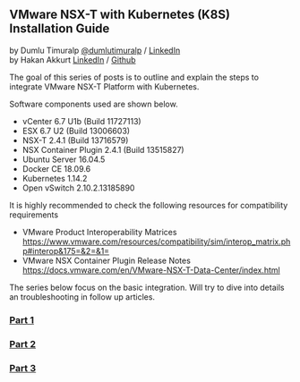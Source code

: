 ## VMware NSX-T with Kubernetes (K8S) Installation Guide
by Dumlu Timuralp [@dumlutimuralp](https://twitter.com/dumlutimuralp) / [LinkedIn](https://www.linkedin.com/in/dumlutimuralp/)  
by Hakan Akkurt [LinkedIn](https://www.linkedin.com/in/hakkurt/) / [Github](https://github.com/hakkurt)

The goal of this series of posts is to outline and explain the steps to integrate VMware NSX-T Platform with Kubernetes. 

Software components used are shown below.

- vCenter 6.7 U1b (Build 11727113)
- ESX 6.7 U2 (Build 13006603)
- NSX-T 2.4.1 (Build 13716579)
- NSX Container Plugin 2.4.1 (Build 13515827)
- Ubuntu Server 16.04.5
- Docker CE 18.09.6
- Kubernetes 1.14.2
- Open vSwitch 2.10.2.13185890

It is highly recommended to check the following resources for compatibility requirements
* VMware Product Interoperability Matrices  
https://www.vmware.com/resources/compatibility/sim/interop_matrix.php#interop&175=&2=&1=
* VMware NSX Container Plugin Release Notes 
https://docs.vmware.com/en/VMware-NSX-T-Data-Center/index.html

The series below focus on the basic integration. Will try to dive into details an troubleshooting in follow up articles.

### [Part 1](https://github.com/dumlutimuralp/nsx-t-k8s/blob/master/Part%201/README.md)

### [Part 2](https://github.com/dumlutimuralp/nsx-t-k8s/blob/master/Part%202/README.md)

### [Part 3](https://github.com/dumlutimuralp/nsx-t-k8s/blob/master/Part%203/README.md)



